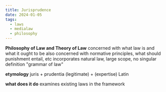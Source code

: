 ```yaml
---
title: Jurisprudence
date: 2024-01-05
tags:
  - laws
  - medialaw
  - philosophy
---
```

**Philosophy of Law and Theory of Law**
concerned with what law is and what it ought to be 
also concerned with normative principles, what should punishment entail, etc
incorporates natural law, 
large scope, no singular definition
"grammar of law"

**etymology**
juris + prudentia
(legitimate) + (expertise)  Latin

**what does it do**
examines existing laws in the framework
